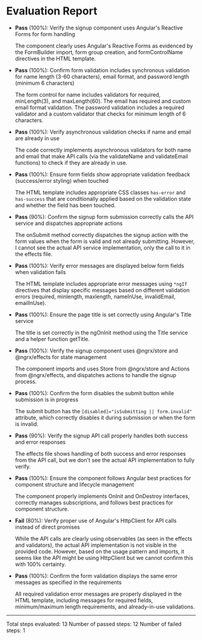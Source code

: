 # Evaluation Report

- **Pass** (100%): Verify the signup component uses Angular's Reactive Forms for form handling
  
  The component clearly uses Angular's Reactive Forms as evidenced by the FormBuilder import, form group creation, and formControlName directives in the HTML template.

- **Pass** (100%): Confirm form validation includes synchronous validation for name length (3-60 characters), email format, and password length (minimum 6 characters)
  
  The form control for name includes validators for required, minLength(3), and maxLength(60). The email has required and custom email format validation. The password validation includes a required validator and a custom validator that checks for minimum length of 6 characters.

- **Pass** (100%): Verify asynchronous validation checks if name and email are already in use
  
  The code correctly implements asynchronous validators for both name and email that make API calls (via the validateName and validateEmail functions) to check if they are already in use.

- **Pass** (100%): Ensure form fields show appropriate validation feedback (success/error styling) when touched
  
  The HTML template includes appropriate CSS classes `has-error` and `has-success` that are conditionally applied based on the validation state and whether the field has been touched.

- **Pass** (90%): Confirm the signup form submission correctly calls the API service and dispatches appropriate actions
  
  The onSubmit method correctly dispatches the signup action with the form values when the form is valid and not already submitting. However, I cannot see the actual API service implementation, only the call to it in the effects file.

- **Pass** (100%): Verify error messages are displayed below form fields when validation fails
  
  The HTML template includes appropriate error messages using `*ngIf` directives that display specific messages based on different validation errors (required, minlength, maxlength, nameInUse, invalidEmail, emailInUse).

- **Pass** (100%): Ensure the page title is set correctly using Angular's Title service
  
  The title is set correctly in the ngOnInit method using the Title service and a helper function getTitle.

- **Pass** (100%): Verify the signup component uses @ngrx/store and @ngrx/effects for state management
  
  The component imports and uses Store from @ngrx/store and Actions from @ngrx/effects, and dispatches actions to handle the signup process.

- **Pass** (100%): Confirm the form disables the submit button while submission is in progress
  
  The submit button has the `[disabled]="isSubmitting || form.invalid"` attribute, which correctly disables it during submission or when the form is invalid.

- **Pass** (90%): Verify the signup API call properly handles both success and error responses
  
  The effects file shows handling of both success and error responses from the API call, but we don't see the actual API implementation to fully verify.

- **Pass** (100%): Ensure the component follows Angular best practices for component structure and lifecycle management
  
  The component properly implements OnInit and OnDestroy interfaces, correctly manages subscriptions, and follows best practices for component structure.

- **Fail** (80%): Verify proper use of Angular's HttpClient for API calls instead of direct promises
  
  While the API calls are clearly using observables (as seen in the effects and validators), the actual API implementation is not visible in the provided code. However, based on the usage pattern and imports, it seems like the API might be using HttpClient but we cannot confirm this with 100% certainty.

- **Pass** (100%): Confirm the form validation displays the same error messages as specified in the requirements
  
  All required validation error messages are properly displayed in the HTML template, including messages for required fields, minimum/maximum length requirements, and already-in-use validations.

---

Total steps evaluated: 13
Number of passed steps: 12
Number of failed steps: 1